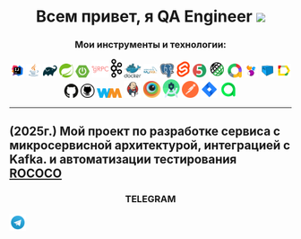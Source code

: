 <h1 align="center">Всем привет, я QA Engineer</a> 
<img src="https://github.com/blackcater/blackcater/raw/main/images/Hi.gif" height="32"/></h1>

<h3 align="center">Мои инструменты и технологии:</h3>

<p align="center">
  <a href="https://www.jetbrains.com/idea/"><img width="5%" title="IntelliJ IDEA" src="media/logo/Intelij_IDEA.svg"/></a>
  <a href="https://www.java.com/"><img width="5%" title="Java 21" src="media/logo/Java.svg"/></a>
  <a href="https://gradle.org/"><img width="5%" title="Gradle 8.6" src="media/logo/Gradle.svg"/></a>
  <a href="https://spring.io/"><img width="5%" title="Spring" src="media/logo/spring.svg"/></a>
  <a href="https://spring.io/projects/spring-boot"><img width="5%" title="Spring Boot" src="media/logo/spring_boot.svg"/></a>
  <a href="https://yidongnan.github.io/grpc-spring-boot-starter/"><img width="6%" title="Spring gRPC" src="media/logo/grpc.svg"/></a>
  <a href="https://kafka.apache.org/"><img width="4%" title="Apache Kafka" src="media/logo/kafka.svg"/></a>
  <a href="https://www.docker.com/"><img width="6%" title="Docker" src="media/logo/docker.svg"/></a>
  <a href="https://www.mysql.com/"><img width="5%" title="MySQL" src="media/logo/mysql.svg"/></a>
  <a href="https://www.postgresql.org/"><img width="5%" title="Postgresql" src="media/logo/postgresql.svg"/></a>
  <a href="https://svelte.dev/"><img width="5%" title="Svelte" src="media/logo/svelte.svg"/></a>
  <a href="https://junit.org/junit5/"><img width="5%" title="JUnit 5" src="media/logo/JUnit5.svg"/></a>
  <a href="https://rest-assured.io"><img width="6%" title="REST-Assured" src="media/logo/rest_assured.svg"/></a>
  <a href="https://qameta.io/allure/"><img width="5%" title="Allure" src="media/logo/allure.svg"/></a>
  <a href="https://selenide.org/"><img width="5%" title="Selenide" src="media/logo/Selenide.svg"/></a>
  <a href="https://aerokube.com/selenoid/"><img width="5%" title="Selenoid" src="media/logo/Selenoid.svg"/></a>
  <a href="https://github.com/fescobar/allure-docker-service"><img width="5%" title="Allure Docker Service" src="media/logo/allure_docker.svg"/></a>
  <a href="https://github.com/features/actions"><img width="5%" title="GitHub Actions" src="media/logo/github_action.svg"/></a>
  <a href="https://github.com/"><img width="5%" title="GitHub" src="media/logo/GitHub.svg"/></a>
  <a href="https://wiremock.org/"><img width="9%" title="WireMock" src="media/logo/wiremock.png"/></a>
  <a href="https://www.jenkins.io/"><img width="6%" title="Jenkins" src="media/logo/Jenkins.svg"/></a>
  <a href="https://app-automate.browserstack.com/"><img width="6%" title="BrowserStack" src="media/logo/Browserstack.svg"/></a>
  <a href="https://developer.android.com/studio"><img width="6%" title="Android Studio" src="media/logo/Android_Studio.svg"/></a>
  <a href="https://postman.com"><img width="6%" title="Postman" src="media/logo/postman.svg"/></a>
  <a href="https://www.atlassian.com/software/jira"><img width="6%" title="Jira" src="media/logo/Jira.svg"/></a>
  <a href="https://qameta.io"><img width="6%" title="Allure TestOps" src="media/logo/Allure_TO.svg"/></a>
</p>

---
(2025г.) Мой проект по разработке сервиса с микросервисной архитектурой, интеграцией с Kafka. и автоматизации тестирования  **[ROCOCO](https://github.com/Timofey050398/rococo)**   
---
<h3 align="center"><b>TELEGRAM</b></h3>
  <a align="center" href="https://t.me/ltimofeyd"><img width="6%" title="Allure TestOps" src="media/logo/Telegram.svg"/></a>
